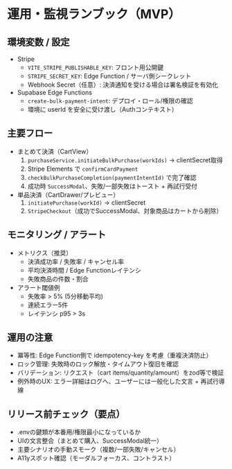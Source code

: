 # 運用・監視ランブック（MVP）

## 環境変数 / 設定
- Stripe
  - `VITE_STRIPE_PUBLISHABLE_KEY`: フロント用公開鍵
  - `STRIPE_SECRET_KEY`: Edge Function / サーバ側シークレット
  - Webhook Secret（任意）: 決済通知を受ける場合は署名検証を有効化
- Supabase Edge Functions
  - `create-bulk-payment-intent`: デプロイ・ロール/権限の確認
  - 環境に userId を安全に受け渡し（Authコンテキスト）

## 主要フロー
- まとめて決済（CartView）
  1. `purchaseService.initiateBulkPurchase(workIds)` → clientSecret取得
  2. Stripe Elements で `confirmCardPayment`
  3. `checkBulkPurchaseCompletion(paymentIntentId)` で完了確認
  4. 成功時 `SuccessModal`、失敗/一部失敗はトースト + 再試行受付
- 単品決済（CartDrawer/プレビュー）
  1. `initiatePurchase(workId)` → clientSecret
  2. `StripeCheckout`（成功でSuccessModal、対象商品はカートから削除）

## モニタリング / アラート
- メトリクス（推奨）
  - 決済成功率 / 失敗率 / キャンセル率
  - 平均決済時間 / Edge Functionレイテンシ
  - 失敗商品の件数・割合
- アラート閾値例
  - 失敗率 > 5% (5分移動平均)
  - 連続エラー5件
  - レイテンシ p95 > 3s

## 運用の注意
- 冪等性: Edge Function側で idempotency-key を考慮（重複決済防止）
- ロック管理: 失敗時のロック解放・タイムアウト復旧を確認
- バリデーション: リクエスト（cart items/quantity/amount）をzod等で検証
- 例外時のUX: エラー詳細はログへ、ユーザーには一般化した文言 + 再試行導線

## リリース前チェック（要点）
- .envの鍵類が本番用/権限最小になっているか
- UIの文言整合（まとめて購入、SuccessModal統一）
- 主要シナリオの手動スモーク（複数/一部失敗/キャンセル）
- A11yスポット確認（モーダルフォーカス、コントラスト）

